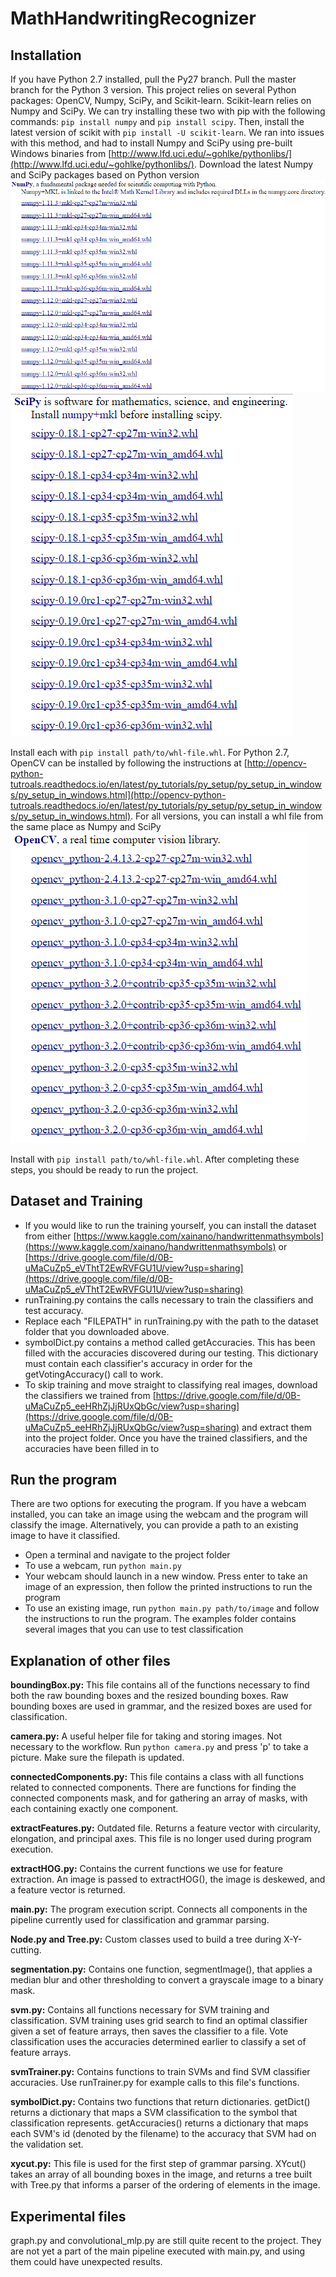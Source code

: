 # MathHandwritingRecognizer

## Installation

If you have Python 2.7 installed, pull the Py27 branch. Pull the master branch for the Python 3 version.
This project relies on several Python packages: OpenCV, Numpy, SciPy, and Scikit-learn.
  Scikit-learn relies on Numpy and SciPy. We can try installing these two with pip with the following commands:
    `pip install numpy` and `pip install scipy`.
  Then, install the latest version of scikit with `pip install -U scikit-learn`.
  We ran into issues with this method, and had to install Numpy and SciPy using pre-built Windows binaries from [http://www.lfd.uci.edu/~gohlke/pythonlibs/](http://www.lfd.uci.edu/~gohlke/pythonlibs/).
  Download the latest Numpy and SciPy packages based on Python version ![Numpy](https://github.com/greenjm/MathHandwritingRecognizer/blob/master/images/numpy.PNG "Numpy package")![SciPy](https://github.com/greenjm/MathHandwritingRecognizer/blob/master/images/scipy.PNG "SciPy package")
  
  Install each with `pip install path/to/whl-file.whl`.
  For Python 2.7, OpenCV can be installed by following the instructions at [http://opencv-python-tutroals.readthedocs.io/en/latest/py_tutorials/py_setup/py_setup_in_windows/py_setup_in_windows.html](http://opencv-python-tutroals.readthedocs.io/en/latest/py_tutorials/py_setup/py_setup_in_windows/py_setup_in_windows.html).
  For all versions, you can install a whl file from the same place as Numpy and SciPy ![OpenCV](https://github.com/greenjm/MathHandwritingRecognizer/blob/master/images/opencv.PNG "OpenCV package")
  
  Install with `pip install path/to/whl-file.whl`.
After completing these steps, you should be ready to run the project.

## Dataset and Training

- If you would like to run the training yourself, you can install the dataset from either [https://www.kaggle.com/xainano/handwrittenmathsymbols](https://www.kaggle.com/xainano/handwrittenmathsymbols) or [https://drive.google.com/file/d/0B-uMaCuZp5_eVThtT2EwRVFGU1U/view?usp=sharing](https://drive.google.com/file/d/0B-uMaCuZp5_eVThtT2EwRVFGU1U/view?usp=sharing)
- runTraining.py contains the calls necessary to train the classifiers and test accuracy.
- Replace each "FILEPATH" in runTraining.py with the path to the dataset folder that you downloaded above.
- symbolDict.py contains a method called getAccuracies. This has been filled with the accuracies discovered during our testing. This dictionary must contain each classifier's accuracy in order for the getVotingAccuracy() call to work.
- To skip training and move straight to classifying real images, download the classifiers we trained from [https://drive.google.com/file/d/0B-uMaCuZp5_eeHRhZjJjRUxQbGc/view?usp=sharing](https://drive.google.com/file/d/0B-uMaCuZp5_eeHRhZjJjRUxQbGc/view?usp=sharing) and extract them into the project folder.
Once you have the trained classifiers, and the accuracies have been filled in to 

## Run the program

There are two options for executing the program. If you have a webcam installed, you can take an image using the webcam and the program will classify the image. Alternatively, you can provide a path to an existing image to have it classified.

- Open a terminal and navigate to the project folder
- To use a webcam, run `python main.py`
- Your webcam should launch in a new window. Press enter to take an image of an expression, then follow the printed instructions to run the program
- To use an existing image, run `python main.py path/to/image` and follow the instructions to run the program. The examples folder contains several images that you can use to test classification

## Explanation of other files

**boundingBox.py:**
This file contains all of the functions necessary to find both the raw bounding boxes and the resized bounding boxes. Raw bounding boxes are used in grammar, and the resized boxes are used for classification.

**camera.py:**
A useful helper file for taking and storing images. Not necessary to the workflow. Run `python camera.py` and press 'p' to take a picture. Make sure the filepath is updated.

**connectedComponents.py:**
This file contains a class with all functions related to connected components. There are functions for finding the connected components mask, and for gathering an array of masks, with each containing exactly one component.

**extractFeatures.py:**
Outdated file. Returns a feature vector with circularity, elongation, and principal axes. This file is no longer used during program execution.

**extractHOG.py:**
Contains the current functions we use for feature extraction. An image is passed to extractHOG(), the image is deskewed, and a feature vector is returned.

**main.py:**
The program execution script. Connects all components in the pipeline currently used for classification and grammar parsing.

**Node.py and Tree.py:**
Custom classes used to build a tree during X-Y-cutting.

**segmentation.py:**
Contains one function, segmentImage(), that applies a median blur and other thresholding to convert a grayscale image to a binary mask.

**svm.py:**
Contains all functions necessary for SVM training and classification. SVM training uses grid search to find an optimal classifier given a set of feature arrays, then saves the classifier to a file. Vote classification uses the accuracies determined earlier to classify a set of feature arrays.

**svmTrainer.py:**
Contains functions to train SVMs and find SVM classifier accuracies. Use runTrainer.py for example calls to this file's functions.

**symbolDict.py:**
Contains two functions that return dictionaries. getDict() returns a dictionary that maps a SVM classification to the symbol that classification represents. getAccuracies() returns a dictionary that maps each SVM's id (denoted by the filename) to the accuracy that SVM had on the validation set.

**xycut.py:**
This file is used for the first step of grammar parsing. XYcut() takes an array of all bounding boxes in the image, and returns a tree built with Tree.py that informs a parser of the ordering of elements in the image.

## Experimental files

graph.py and convolutional_mlp.py are still quite recent to the project. They are not yet a part of the main pipeline executed with main.py, and using them could have unexpected results.
